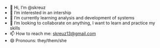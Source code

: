- 👋 Hi, I’m @skreuz
- 👀 I’m interested in an intership
- 🌱 I’m currently learning analysis and development of systems
- 💞️ I’m looking to collaborate on anything, I want to learn and practice my skills
- 📫 How to reach me: skreuz13@gmail.com
- 😄 Pronouns: they/them/she



